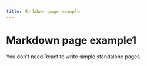 ```yaml
---
title: Markdown page example
---
```


# Markdown page example1

You don't need React to write simple standalone pages.
